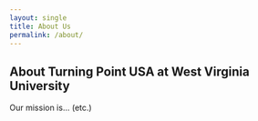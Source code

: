 ```yaml
---
layout: single
title: About Us
permalink: /about/
---
```


## About Turning Point USA at West Virginia University

Our mission is... (etc.)
